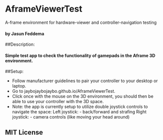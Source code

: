 # AframeViewerTest
A-frame environment for hardware-viewer and controller-navigation testing

#### by Jasun Feddema

##Description: 

#### Simple test app to check the functionality of gamepads in the Aframe 3D environment.

##Setup:

- Follow manufacturer guidelines to pair your controller to your desktop or laptop.
- Go to jaybojaybojaybo.github.io/AframeViewerTest.
- Click once with the mouse on the 3D environment, you should then be able to use your controller with the 3D space.
- Note: the app is currently setup to utilize double joystick controls to navigate the space:
    Left joystick:
      - back/forward and strafing
    Right joystick:
      - camera controls (like moving your head around)
      
      
## MIT License
